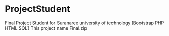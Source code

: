# ProjectStudent
Final Project Student for Suranaree university of technology
(Bootstrap PHP HTML SQL)
This project name Final.zip
